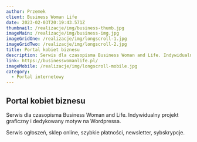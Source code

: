 ```yaml
---
author: Przemek
client: Business Woman Life
date: 2023-02-03T20:19:43.571Z
thumbnail: /realizacje/img/business-thumb.jpg
imageMain: /realizacje/img/business-img.jpg
imageGridOne: /realizacje/img/longscroll-1.jpg
imageGridTwo: /realizacje/img/longscroll-2.jpg
title: Portal kobiet biznesu
description: Serwis dla czasopisma Business Woman and Life. Indywidualny projekt graficzny i dedykowany motyw na Wordpressa.
link: https://businesswomanlife.pl/
imageMobile: /realizacje/img/longscroll-mobile.jpg
category:
  - Portal internetowy
---
```


## Portal kobiet biznesu

Serwis dla czasopisma Business Woman and Life. Indywidualny projekt graficzny i dedykowany motyw na Wordpressa. 

Serwis ogłoszeń, sklep online, szybkie płatności, newsletter, sybskrypcje.


